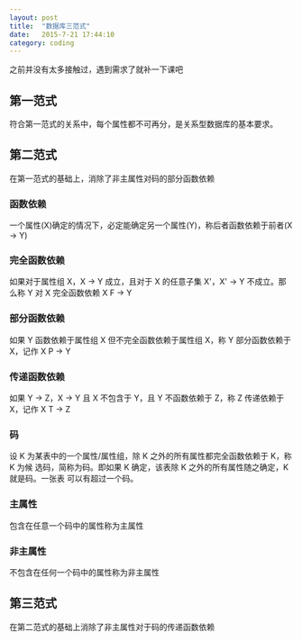 ```yaml
---
layout: post
title:  "数据库三范式"
date:   2015-7-21 17:44:10
category: coding
---
```


之前并没有太多接触过，遇到需求了就补一下课吧

## 第一范式
符合第一范式的关系中，每个属性都不可再分，是关系型数据库的基本要求。

## 第二范式
在第一范式的基础上，消除了非主属性对码的部分函数依赖
### 函数依赖
一个属性(X)确定的情况下，必定能确定另一个属性(Y)，称后者函数依赖于前者(X -> Y)
### 完全函数依赖
如果对于属性组 X，X -> Y 成立，且对于 X 的任意子集 X'，X' -> Y 不成立。那么称 Y
对 X 完全函数依赖 X F -> Y
### 部分函数依赖
如果 Y 函数依赖于属性组 X 但不完全函数依赖于属性组 X，称 Y 部分函数依赖于 X，记作
X P -> Y
### 传递函数依赖
如果 Y -> Z，X -> Y 且 X 不包含于 Y，且 Y 不函数依赖于 Z，称 Z 传递依赖于 X，记作
X T -> Z
### 码
设 K 为某表中的一个属性/属性组，除 K 之外的所有属性都完全函数依赖于 K，称 K 为候
选码，简称为码。即如果 K 确定，该表除 K 之外的所有属性随之确定，K 就是码。一张表
可以有超过一个码。
### 主属性
包含在任意一个码中的属性称为主属性
### 非主属性
不包含在任何一个码中的属性称为非主属性

## 第三范式
在第二范式的基础上消除了非主属性对于码的传递函数依赖
